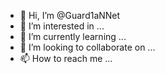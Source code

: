 - 👋 Hi, I’m @Guard1aNNet
- 👀 I’m interested in ...
- 🌱 I’m currently learning ...
- 💞️ I’m looking to collaborate on ...
- 📫 How to reach me ...

<!---
Guard1aNNet/Guard1aNNet is a ✨ special ✨ repository because its `README.md` (this file) appears on your GitHub profile.
You can click the Preview link to take a look at your changes.
--->
